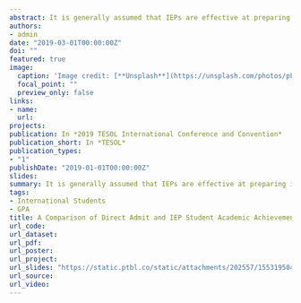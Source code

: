 ```yaml
---
abstract: It is generally assumed that IEPs are effective at preparing international students for university, yet there is little evidence of their impact on student achievement. This session presents findings from a research project comparing IEP and directly admitted international students. Implications for evaluation, stakeholders, and researchers are discussed.
authors:
- admin
date: "2019-03-01T00:00:00Z"
doi: ""
featured: true
image:
  caption: 'Image credit: [**Unsplash**](https://unsplash.com/photos/pLCdAaMFLTE)'
  focal_point: ""
  preview_only: false
links:
- name:
  url:
projects:
publication: In *2019 TESOL International Conference and Convention*
publication_short: In *TESOL*
publication_types:
- "1"
publishDate: "2019-01-01T00:00:00Z"
slides:
summary: It is generally assumed that IEPs are effective at preparing international students for university, yet there is little evidence of their impact on student achievement. This session presents findings from a research project comparing IEP and directly admitted international students. Implications for evaluation, stakeholders, and researchers are discussed.
tags:
- International Students
- GPA
title: A Comparison of Direct Admit and IEP Student Academic Achievement
url_code:
url_dataset:
url_pdf:
url_poster:
url_project:
url_slides: "https://static.ptbl.co/static/attachments/202557/1553195044.pdf?1553195044"
url_source:
url_video:
---
```

